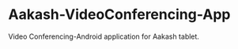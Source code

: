 Aakash-VideoConferencing-App
============================

Video Conferencing-Android application for Aakash tablet.
